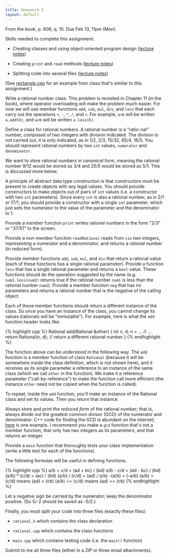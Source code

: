 ```yaml
---
title: Homework 5
layout: default
---
```


From the book, p. 606, q. 10. Due Feb 13, 11pm (Mon).

Skills needed to complete this assignment:

  - Creating classes and using object-oriented program design
    ([lecture notes](/lecture/classes-and-object-orientation.html))

  - Creating `print` and `read` methods
    ([lecture notes](/lecture/classes-and-object-orientation-2.html))

  - Splitting code into several files
    ([lecture notes](/lecture/splitting-code.html))

(See [rectangle.cpp](/code/rectangle-cpp.html) for an example from
class that's similar to this assignment.)

Write a rational number class. This problem is revisited in Chapter 11
(in the book), where operator overloading will make the problem much
easier. For now we will use member functions `add`, `sub`, `mul`,
`div`, and `less` that each carry out the operations `+`, `-`, `*`,
`/`, and `<`. For example, `a+b` will be written `a.add(b)`, and `a<b`
will be written `a.less(b)`.

Define a class for rational numbers. A rational number is a
"ratio-nal" number, composed of two integers with division
indicated. The division is not carried out, it is only indicated, as
in 1/2, 2/3, 15/32, 65/4, 16/5. You should represent rational numbers
by two `int` values, `numerator` and `denominator`.

We want to store rational numbers in *canonical* form, meaning the
rational number 9/12 would be stored as 3/4 and 25/5 would be stored
as 5/1. This is discussed more below.

A principle of abstract data type construction is that constructors
must be present to create objects with any legal values. You should
provide constructors to make objects out of pairs of `int` values
(i.e. a constructor with two `int` parameters). Since every `int` is
also a rational number, as in 2/1 or 17/1, you should provide a
constructor with a single `int` parameter, which just sets the
numerator to the value of the parameter and the denominator to 1.

Provide a *member* function `print` writes rational numbers in the
form "2/3" or "37/51" to the screen.

Provide a *non-member* function `readRational` reads from `cin` two
integers, representing a numerator and a denominator, and returns a
rational number (in reduced form).

Provide *member* functions `add`, `sub`, `mul`, and `div` that return
a rational value (each of these functions has a single rational
parameter). Provide a function `less` that has a single rational
parameter and returns a `bool` value. These functions should do the
operation suggested by the name (e.g. `num1.less(num2)` returns true
if the rational number `num1` is less than the rational number
`num2`). Provide a member function `neg` that has no parameters and
returns a rational number that is the negative of the calling object.

Each of these member functions should return a different instance of
the class. So once you have an instance of the class, you cannot
change its values (rationals will be "immutable"). For example, here
is what the `add` function header looks like:

{% highlight cpp %}
Rational add(Rational &other)
{
    int n, d;
    n = ...
    // ...
    return Rational(n, d);  // return a different rational number
}
{% endhighlight %}

The function above can be understood in the following way. The `add`
function is a member function of class `Rational` (because it will be
somewhere inside the class definition, which is not shown here), and
it receives as its single parameter a reference to an instance of the
same class (which we call `other` in the function). We make it a
reference parameter ("call-by-reference") to make the function call
more efficient (the instance `other` need not be copied when the
function is called).

To repeat, inside the `add` function, you'll make an instance of the
Rational class and set its values. Then you return that instance.

Always store and print the *reduced form* of the rational number; that
is, always divide out the greatest common divisor (GCD) of the
numerator and denominator. C++ code for finding the GCD is abundant on
the internet;
[here](http://www.aivosto.com/visustin/sample/gcd-c.html) is one
example. I recommend you make a `gcd` function that's not a member
function, that only has two integers as its parameters, and that
returns an integer.

Provide a `main` function that thoroughly tests your class
implementation (write a little test for each of the functions).

The following formulas will be useful in defining functions.

{% highlight cpp %}
a/b + c/d = (a*d + b*c) / (b*d)
a/b - c/d = (a*d - b*c) / (b*d)
(a/b) * (c/d) = (a*c) / (b*d)
(a/b) / (c/d) = (a*d) / (c*b)
-(a/b) = (-a/b)
(a/b) < (c/d) means (a*d) < (c*b)
(a/b) == (c/d) means (a*d) == (c*b)
{% endhighlight %}

Let a negative sign be carried by the numerator; keep the denominator
positive. (So 5/-2 should be saved as -5/2.)

Finally, you must split your code into three files (exactly these
files):

  - `rational.h` which contains the class declaration

  - `rational.cpp` which contains the class functions

  - `main.cpp` which contains testing code (i.e. the `main()`
    function)

Submit to me all three files (either in a ZIP or three email
attachments).

